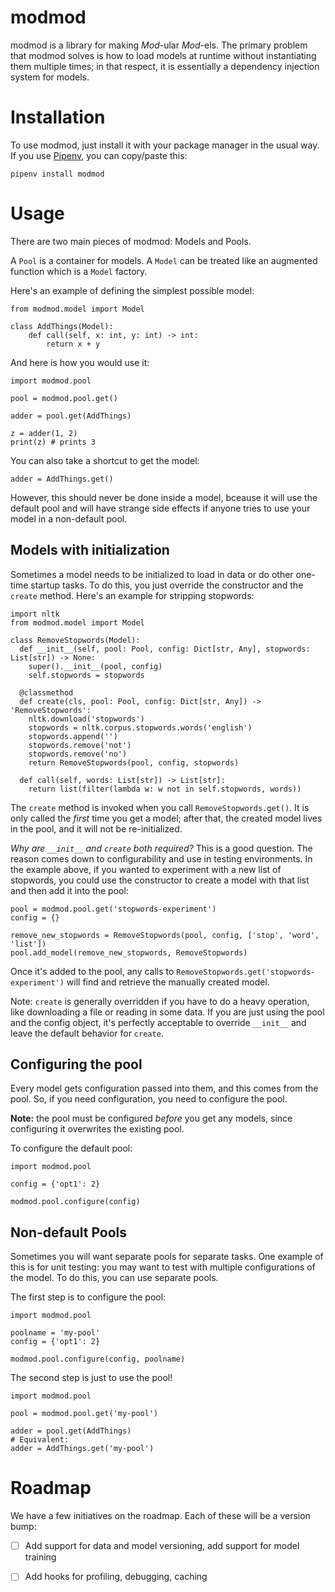 
# modmod

modmod is a library for making *Mod*-ular *Mod*-els. The primary problem that
modmod solves is how to load models at runtime without instantiating them
multiple times; in that respect, it is essentially a dependency injection
system for models.

# Installation

To use modmod, just install it with your package manager in the usual way. If
you use [Pipenv](https://docs.pipenv.org/), you can copy/paste this:

```
pipenv install modmod
```

# Usage

There are two main pieces of modmod: Models and Pools.

A `Pool` is a container for models. A `Model` can be treated like an augmented
function which is a `Model` factory.

Here's an example of defining the simplest possible model:

```
from modmod.model import Model

class AddThings(Model):
    def call(self, x: int, y: int) -> int:
        return x + y
```

And here is how you would use it:

```
import modmod.pool

pool = modmod.pool.get()

adder = pool.get(AddThings)

z = adder(1, 2)
print(z) # prints 3
```

You can also take a shortcut to get the model:

```
adder = AddThings.get()
```

However, this should never be done inside a model, bceause it will use the
default pool and will have strange side effects if anyone tries to use your
model in a non-default pool.

## Models with initialization

Sometimes a model needs to be initialized to load in data or do other one-time
startup tasks. To do this, you just override the constructor and the `create`
method. Here's an example for stripping stopwords:

```
import nltk
from modmod.model import Model

class RemoveStopwords(Model):
  def __init__(self, pool: Pool, config: Dict[str, Any], stopwords: List[str]) -> None:
    super().__init__(pool, config)
    self.stopwords = stopwords

  @classmethod
  def create(cls, pool: Pool, config: Dict[str, Any]) -> 'RemoveStopwords':
    nltk.download('stopwords')
    stopwords = nltk.corpus.stopwords.words('english')
    stopwords.append('')
    stopwords.remove('not')
    stopwords.remove('no')
    return RemoveStopwords(pool, config, stopwords)

  def call(self, words: List[str]) -> List[str]:
    return list(filter(lambda w: w not in self.stopwords, words))
```

The `create` method is invoked when you call `RemoveStopwords.get()`. It is
only called the _first_ time you get a model; after that, the created model
lives in the pool, and it will not be re-initialized.

*Why are *`__init__`* and *`create`* both required?* This is a good question.
The reason comes down to configurability and use in testing environments.
In the example above, if you wanted to experiment with a new list of
stopwords, you could use the constructor to create a model with that list and
then add it into the pool:
```
pool = modmod.pool.get('stopwords-experiment')
config = {}

remove_new_stopwords = RemoveStopwords(pool, config, ['stop', 'word', 'list'])
pool.add_model(remove_new_stopwords, RemoveStopwords)
```
Once it's added to the pool, any calls to
`RemoveStopwords.get('stopwords-experiment')` will find and retrieve the
manually created model.

Note: `create` is generally overridden if you have to do a heavy operation,
like downloading a file or reading in some data. If you are just using the pool
and the config object, it's perfectly acceptable to override `__init__` and
leave the default behavior for `create`.


## Configuring the pool

Every model gets configuration passed into them, and this comes from the pool.
So, if you need configuration, you need to configure the pool.

**Note:** the pool must be configured *before* you get any models, since
configuring it overwrites the existing pool.

To configure the default pool:

```
import modmod.pool

config = {'opt1': 2}

modmod.pool.configure(config)
```

## Non-default Pools

Sometimes you will want separate pools for separate tasks. One example of this
is for unit testing: you may want to test with multiple configurations of the
model. To do this, you can use separate pools.

The first step is to configure the pool:

```
import modmod.pool

poolname = 'my-pool'
config = {'opt1': 2}

modmod.pool.configure(config, poolname)
```

The second step is just to use the pool!

```
import modmod.pool

pool = modmod.pool.get('my-pool')

adder = pool.get(AddThings)
# Equivalent:
adder = AddThings.get('my-pool')
```

# Roadmap

We have a few initiatives on the roadmap. Each of these will be a version bump:

* [ ] Add support for data and model versioning, add support for model training
* [ ] Add hooks for profiling, debugging, caching


